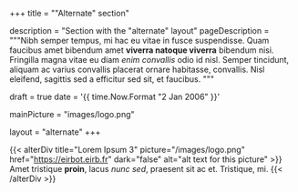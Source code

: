 +++
title = "\"Alternate\" section"

description = "Section with the \"alternate\" layout"
pageDescription = """Nibh semper tempus, mi hac eu vitae in fusce suspendisse.
Quam faucibus amet bibendum amet **viverra natoque viverra** bibendum nisi.
Fringilla magna vitae eu diam *enim convallis* odio id nisl. Semper tincidunt,
aliquam ac varius convallis placerat ornare habitasse, convallis. Nisl
eleifend, sagittis sed a efficitur sed sit, et faucibus.
"""

draft = true
date = '{{ time.Now.Format "2 Jan 2006" }}'

mainPicture = "images/logo.png"

layout = "alternate"
+++

{{< alterDiv title="Lorem Ipsum 3" picture="/images/logo.png"
href="https://eirbot.eirb.fr" dark="false" alt="alt text for this picture" >}}
Amet tristique **proin**, lacus *nunc sed*, praesent sit ac et. Tristique, mi.
{{< /alterDiv >}}

